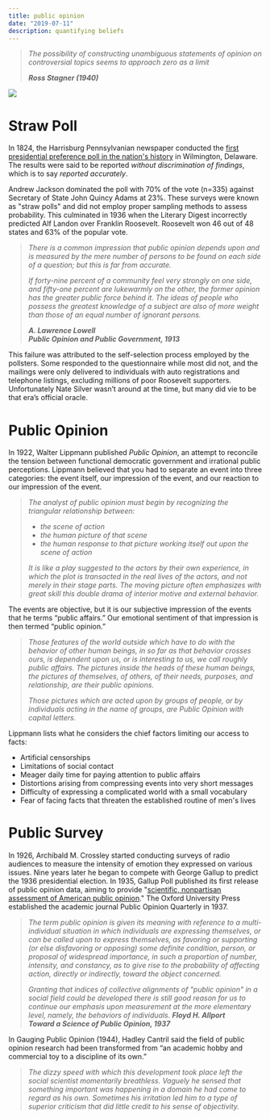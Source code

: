 ```yaml
---
title: public opinion
date: "2019-07-11"
description: quantifying beliefs
---
```


>*The possibility of constructing unambiguous statements of opinion on controversial topics seems to approach zero as a limit*
>
>***Ross Stagner (1940)***

![](https://cdn.substack.com/image/fetch/w_1456,c_limit,f_auto,q_auto:good,fl_progressive:steep/https%3A%2F%2Fbucketeer-e05bbc84-baa3-437e-9518-adb32be77984.s3.amazonaws.com%2Fpublic%2Fimages%2F3bc8bae7-98c9-41d5-b1ab-22bc044a45b5_618x476.png)

# Straw Poll

In 1824, the Harrisburg Pennsylvanian newspaper conducted the [first presidential preference poll in the nation's history](https://www.fandm.edu/uploads/files/271296109834777015-the-first-political-poll-6-18-2002.pdf) in Wilmington, Delaware. The results were said to be reported *without discrimination of findings*, which is to say *reported accurately*.

Andrew Jackson dominated the poll with 70% of the vote (n=335) against Secretary of State John Quincy Adams at 23%. These surveys were known as "straw polls" and did not employ proper sampling methods to assess probability. This culminated in 1936 when the Literary Digest incorrectly predicted Alf Landon over Franklin Roosevelt. Roosevelt won 46 out of 48 states and 63% of the popular vote.

>*There is a common impression that public opinion depends upon and is measured by the mere number of persons to be found on each side of a question; but this is far from accurate.*
>
>*If forty-nine percent of a community feel very strongly on one side, and fifty-one percent are lukewarmly on the other, the former opinion has the greater public force behind it. The ideas of people who possess the greatest knowledge of a subject are also of more weight than those of an equal number of ignorant persons.*
>
>***A. Lawrence Lowell***  
>***Public Opinion and Public Government, 1913***

This failure was attributed to the self-selection process employed by the pollsters. Some responded to the questionnaire while most did not, and the mailings were only delivered to individuals with auto registrations and telephone listings, excluding millions of poor Roosevelt supporters. Unfortunately Nate Silver wasn’t around at the time, but many did vie to be that era’s official oracle.

# Public Opinion

In 1922, Walter Lippmann published *Public Opinion*, an attempt to reconcile the tension between functional democratic government and irrational public perceptions. Lippmann believed that you had to separate an event into three categories: the event itself, our impression of the event, and our reaction to our impression of the event.

>*The analyst of public opinion must begin by recognizing the triangular relationship between:*
>* *the scene of action*
>* *the human picture of that scene*
>* *the human response to that picture working itself out upon the scene of action*
>
>*It is like a play suggested to the actors by their own experience, in which the plot is transacted in the real lives of the actors, and not merely in their stage parts. The moving picture often emphasizes with great skill this double drama of interior motive and external behavior.*

The events are objective, but it is our subjective impression of the events that he terms “public affairs.” Our emotional sentiment of that impression is then termed “public opinion.”

>*Those features of the world outside which have to do with the behavior of other human beings, in so far as that behavior crosses ours, is dependent upon us, or is interesting to us, we call roughly public affairs. The pictures inside the heads of these human beings, the pictures of themselves, of others, of their needs, purposes, and relationship, are their public opinions.*
>
>*Those pictures which are acted upon by groups of people, or by individuals acting in the name of groups, are Public Opinion with capital letters.*

Lippmann lists what he considers the chief factors limiting our access to facts:

* Artificial censorships
* Limitations of social contact
* Meager daily time for paying attention to public affairs
* Distortions arising from compressing events into very short messages
* Difficulty of expressing a complicated world with a small vocabulary
* Fear of facing facts that threaten the established routine of men's lives

# Public Survey

In 1926, Archibald M. Crossley started conducting surveys of radio audiences to measure the intensity of emotion they expressed on various issues. Nine years later he began to compete with George Gallup to predict the 1936 presidential election. In 1935, Gallup Poll published its first release of public opinion data, aiming to provide "[scientific, nonpartisan assessment of American public opinion](https://news.gallup.com/opinion/polling-matters/169682/years-ago-first-gallup-poll.aspx)." The Oxford University Press established the academic journal Public Opinion Quarterly in 1937.

>*The term public opinion is given its meaning with reference to a multi-individual situation in which individuals are expressing themselves, or can be called upon to express themselves, as favoring or supporting (or else disfavoring or opposing) some definite condition, person, or proposal of widespread importance, in such a proportion of number, intensity, and constancy, as to give rise to the probability of affecting action, directly or indirectly, toward the object concerned.*
>
>*Granting that indices of collective alignments of "public opinion" in a social field could be developed there is still good reason for us to continue our emphasis upon measurement at the more elementary level, namely, the behaviors of individuals.*
>***Floyd H. Allport***  
>***Toward a Science of Public Opinion, 1937***

In Gauging Public Opinion (1944), Hadley Cantril said the field of public opinion research had been transformed from “an academic hobby and commercial toy to a discipline of its own.”

>*The dizzy speed with which this development took place left the social scientist momentarily breathless. Vaguely he sensed that something important was happening in a domain he had come to regard as his own. Sometimes his irritation led him to a type of superior criticism that did little credit to his sense of objectivity.*